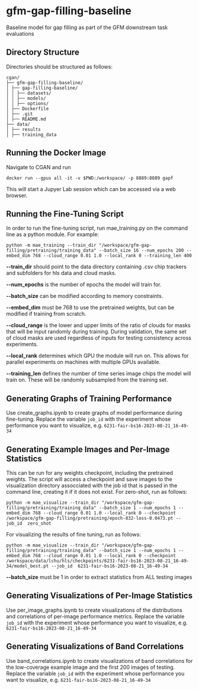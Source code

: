 # gfm-gap-filling-baseline
Baseline model for gap filling as part of the GFM downstream task evaluations

## Directory Structure

Directories should be structured as follows:

```
cgan/
├── gfm-gap-filling-baseline/
│ ├── gap-filling-baseline/
│ │ ├── datasets/
│ │ ├── models/
│ │ ├── options/
│ ├── Dockerfile
│ ├── .git
│ ├── README.md
├── data/
│ ├── results
│ ├── training_data
```

## Running the Docker Image

Navigate to CGAN and run 
```
docker run --gpus all -it -v $PWD:/workspace/ -p 8889:8889 gapf
```
This will start a Jupyer Lab session which can be accessed via a web browser.

## Running the Fine-Tuning Script

In order to run the fine-tuning script, run mae_training.py on the command line as a python module. For example:


```
python -m mae_training --train_dir "/workspace/gfm-gap-filling/pretraining/training_data" --batch_size 16 --num_epochs 200 --embed_dim 768 --cloud_range 0.01 1.0 --local_rank 0 --training_len 400
```
**--train_dir** should point to the data directory containing .csv chip trackers and subfolders for hls data and cloud masks.

**--num_epochs** is the number of epochs the model will train for.

**--batch_size** can be modified according to memory constraints.

**--embed_dim** must be 768 to use the pretrained weights, but can be modified if training from scratch.

**--cloud_range** is the lower and upper limits of the ratio of clouds for masks that will be input randomly during training. During validation, the same set of cloud masks are used regardless of inputs for testing consistency across experiments.

**--local_rank** determines which GPU the module will run on. This allows for parallel experiments on machines with multiple GPUs available.

**--training_len** defines the number of time series image chips the model will train on. These will be randomly subsampled from the training set.

## Generating Graphs of Training Performance

Use create_graphs.ipynb to create graphs of model performance during fine-tuning. Replace the variable `job_id` with the experiment whose performance you want to visualize, e.g. `6231-fair-bs16-2023-08-21_16-49-34`

## Generating Example Images and Per-Image Statistics

This can be run for any weights checkpoint, including the pretrained weights. The script will access a checkpoint and save images to the visualization directory assocciated with the job id that is passed in the command line, creating it if it does not exist. For zero-shot, run as follows:

```
python -m mae_visualize --train_dir "/workspace/gfm-gap-filling/pretraining/training_data" --batch_size 1 --num_epochs 1 --embed_dim 768 --cloud_range 0.01 1.0 --local_rank 0 --checkpoint /workspace/gfm-gap-filling/pretraining/epoch-832-loss-0.0473.pt --job_id  zero_shot
```

For visualizing the results of fine tuning, run as follows:

```
python -m mae_visualize --train_dir "/workspace/gfm-gap-filling/pretraining/training_data" --batch_size 1 --num_epochs 1 --embed_dim 768 --cloud_range 0.01 1.0 --local_rank 0 --checkpoint /workspace/data/lchu/hls/checkpoints/6231-fair-bs16-2023-08-21_16-49-34/model_best.pt --job_id  6231-fair-bs16-2023-08-21_16-49-34
```

**--batch_size** must be 1 in order to extract statistics from ALL testing images

## Generating Visualizations of Per-Image Statistics

Use per_image_graphs.ipynb to create visualizations of the distributions and correlations of per-image performance metrics. Replace the variable `job_id` with the experiment whose performance you want to visualize, e.g. `6231-fair-bs16-2023-08-21_16-49-34`

## Generating Visualizations of Band Correlations

Use band_correlations.ipynb to create visualizations of band correlations for the low-coverage example image and the first 200 images of testing. Replace the variable `job_id` with the experiment whose performance you want to visualize, e.g. `6231-fair-bs16-2023-08-21_16-49-34`

